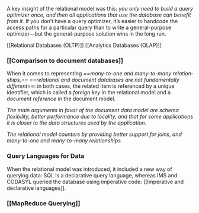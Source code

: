 A key insight of the relational model was this: *you only need to build a query optimizer once, and then all applications that use the database can benefit from it.* If you don’t have a query optimizer, it’s easier to handcode the access paths for a particular query than to write a general-purpose optimizer—but the general-purpose solution wins in the long run.

[[Relational Databases (OLTP)]]
[[Analytics Databases (OLAP)]]

### [[Comparison to document databases]]

When it comes to representing *==many-to-one and many-to-many relation‐ ships,==* *==relational and document databases are not fundamentally different==*: in both cases, the related item is referenced by a unique identifier, which is called a *foreign key* in the relational model and a *document reference* in the document model.

*The main arguments in favor of the document data model are schema flexibility, better performance due to locality, and that for some applications it is closer to the data structures used by the application.* 

*The relational model counters by providing better support for joins, and many-to-one and many-to-many relationships.*

### Query Languages for Data

When the relational model was introduced, it included a new way of querying data: SQL is a declarative query language, whereas IMS and CODASYL queried the database using imperative code: [[Imperative and declarative languages]].

### [[MapReduce Querying]]




